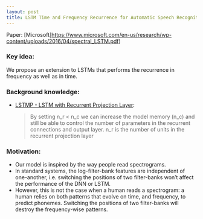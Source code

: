 ```yaml
---
layout: post
title: LSTM Time and Frequency Recurrence for Automatic Speech Recognition
---
```


Paper: [Microsoft]https://www.microsoft.com/en-us/research/wp-content/uploads/2016/04/spectral_LSTM.pdf)  

### Key idea:
We propose an extension to LSTMs that performs the recurrence in frequency as well as in time.

### Background knowledge:
* [LSTMP - LSTM with Recurrent Projection Layer](https://static.googleusercontent.com/media/research.google.com/en//pubs/archive/43905.pdf):  
    > By setting n_r < n_c we can increase the model memory (n_c) and still be able to control the number of parameters in the recurrent connections and output layer. n_r is the number of units in the recurrent projection layer

### Motivation:
* Our model is inspired by the way people read spectrograms.
* In standard systems, the log-filter-bank features are independent of one-another, i.e. switching the positions of two filter-banks won’t affect the performance of the DNN or LSTM.
* However, this is not the case when a human reads a spectrogram: a human relies on both patterns that evolve on time, and frequency, to predict phonemes. Switching the positions of two filter-banks will destroy the frequency-wise patterns.
